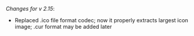 _Changes for v 2.15_:
- Replaced .ico file format codec; now it properly extracts largest icon image; .cur format may be added later
